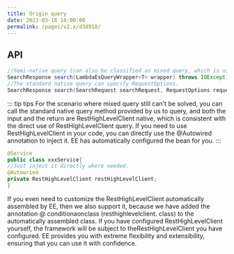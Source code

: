 ```yaml
---
title: Origin query
date: 2023-03-18 10:00:00
permalink: /pages/v2.x/d3d918/
---
```

## API
```java
//Semi-native query (can also be classified as mixed query, which is usually used when customizing Aggregation)
SearchResponse search(LambdaEsQueryWrapper<T> wrapper) throws IOException;
//The standard native query can specify RequestOptions.
SearchResponse search(SearchRequest searchRequest, RequestOptions requestOptions) throws IOException;
```

::: tip tips
For the scenario where mixed query still can't be solved, you can call the standard native query method provided by us to query, and both the input and the return are RestHighLevelClient native, which is consistent with the direct use of RestHighLevelClient query.
If you need to use RestHighLevelClient in your code, you can directly use the @Autowired annotation to inject it. EE has automatically configured the bean for you.
:::


```java
@Service
public class xxxService{
//Just inject it directly where needed.
@Autowried
private RestHighLevelClient restHighLevelClient;
}
```

If you even need to customize the RestHighLevelClient automatically assembled by EE, then we also support it, because we have added the annotation @ conditionaonclass (resthighlevelclient. class) to the automatically assembled class.
If you have configured RestHighLevelClient yourself, the framework will be subject to theRestHighLevelClient you have configured. EE provides you with extreme flexibility and extensibility, ensuring that you can use it with confidence.
